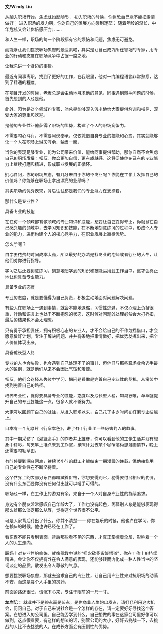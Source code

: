 **文/Windy Liu**

从踏入职场开始，焦虑就如影随形：
初入职场的时候，你惶恐自己能不能把事情做好；
进入职场的发力期，你对自己的发展方向感到迷茫；
随着年龄的渐长，中年危机又会让你倍感压力;
……

和人生一样，职场的每一个阶段都有它的烦恼和问题，焦虑无可避免。

而能够让我们摆脱职场焦虑的最佳策略，其实是让自己成为所在领域的专家，用专业的行动和态度在职场竞争中占据一席之地。

让我先讲一个身边的事情。

最近有同事离职，找到了更好的工作，在我眼里，他对一门编程语言非常熟悉，达到了精通的程度。

在项目开发的时候，老板总是会主动地寻求他的意见，同事遇到棘手问题的时候，首先想到的人也是他。

此外，因为是这个领域的专家，他总是能够深入浅出地给大家提供培训和指导，深受大家的尊重和欢迎。

是他的专业性让他获得了职场的优势，构建了个人的职场竞争力。

不需要勾心斗角，不需要阿谀奉承，仅仅凭借自身专业的技能和心态，其实就能够让一个人在职场上游刃有余，独当一面。

当你的表现足够专业，能为公司带来价值，能给同事提供帮助，那你自然不会焦虑自己的职场发展；相反，你会更加自信，更有成就感，这将促使你在已有的专业能力上继续打磨和精进，形成职业发展的正循环。

扪心自问，你的职场焦虑，有几分来自于你的不专业呢？你能在工作上发挥自己的价值吗？你能够在职场上拿出漂亮的业绩吗？

其实职场的优秀表现，背后往往都是我们的专业能力在支撑着。

那什么是专业性？

具备专业的技能

在任何一个领域都有该领域的专业知识和技能，想要让自己变得专业，你就得在自己感兴趣的领域中，去学习知识和技能，在不断地刻意练习的过程中，形成个人专业的能力，进而构建个人的核心竞争力，在职业发展上赢得优势。

怎么学呢？

自学要花费的时间成本太高，所以最好的办法是找专业的老师或者行业的大牛，让他们对你进行指导。

学习之后还要刻意练习，刻意地把学到的知识和技能运用到工作当中，这才会真正地让你具备专业能力。

具备专业的态度

专业的态度，就是要懂得为自己负责，积极主动地面对问题解决问题。

有些人在职场上一遇到事情，就会本能地退缩，习惯性逃避，不仅心理上负担很重，行动和语言上也处于不断抱怨的状态，这时候对问题的处理必然会大打折扣，最后的结果也不会太理想。

只有勇于承担责任，拥有积极心态的专业人，才不会给自己的不作为找借口，才会愿意做好计划，专注于解决问题，井井有条地把事情做好，把优势发挥出来，把个人价值体现出来。

具备成长型人格

专业的人也会失败，也会遇到自己处理不了的事儿，但他们与那些职场业余选手最大的区别，就是他们从来不会因此气馁和羞愧。

相反，他们会选择从失败中学习，把问题看做是完善自己专业性的契机，从痛苦中找到完善自己的路径。

培养专业性，就得要具备专业的技能，态度以及成长型人格，知易行难，单单就提升自己的专业技能这一点，很多人就不够努力。

大家可以回顾下自己的过往，从进入职场以来，自己花了多少时间在打磨专业技能上。

日本有一个纪录片《行家本色》，讲了各个行业里一些厉害的人的故事。

其中一期采访了《灌篮高手》的作者井上雄彦，你可以看到他的工作生活并没有想象中精彩，每天早上准点来到工作室，按照计划去某个咖啡馆构思漫画情节，晚上还需要勾勒草图。

有时候要到深夜两点，持续16小时的赶工才能结束一期漫画的连载，但他始终用自己的专业性在不断坚持着。

这个世界上的大部分东西都暗藏着价格，你想要得到它，就得要付出相应的代价，没有什么东西是你没有任何付出就可以唾手可得的。

职场也一样，在工作上的游刃有余，来自于一个人对自身专业性的持续追求。

身边有个朋友常常感叹自己年龄大了，工作也没有起色，羡慕别人总是能够表现得那么好那么淡定那么从容，觉得这个世界很不公平。

可是人家背后付出了什么，你并不清楚——
你在娱乐的时候，他也许在学习，你在赖床的时候，他也许已经在工作了。

看东西不能只看到表面，背后那些看不见的东西，才真正掌控着全局，影响着一个人的人生走向。

职场上对专业性的修炼，就像佛教中说的“担水砍柴皆能悟道”，你在工作上的持续精进，会让你不仅拥有外在令人满意的表现，还能够转而内化成一种人性当中的坚韧淡定的品质，散发出令人尊敬的气息。

想要摆脱职场焦虑，那就去追求自己的专业性，让自己用专业性来对抗职场的动荡不安，而这是每个人手里的灵药。

前面的路还很长，请沉下心来，专注于眼前的一尺一寸。



**左岸记：** 就业并不是终点而是起点，是你商业人生的出发点，请好好利用这次机会，问问自己，对于自己来说社会是一个怎样的存在，请一定要好好寻找这个答案。在想进入的公司里，自己能否学到什么，自己想做的事在这家公司里好像可以做到，这点很重要，有这样的想法的话，别管公司的大小，好好去挑战一下，去挑战的人比不去挑战的人，在成长方面会有压倒性的优势。